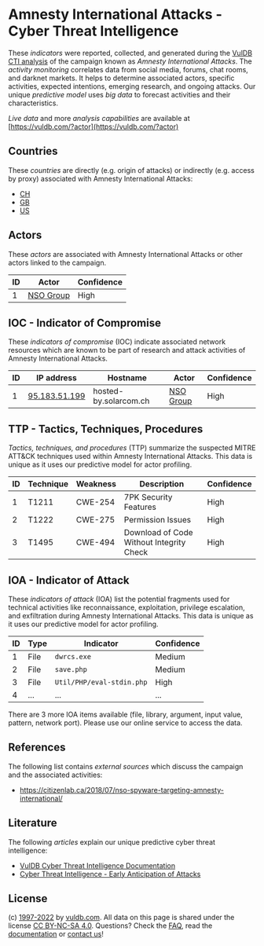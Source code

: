 # Amnesty International Attacks - Cyber Threat Intelligence

These _indicators_ were reported, collected, and generated during the [VulDB CTI analysis](https://vuldb.com/?kb.cti) of the campaign known as _Amnesty International Attacks_. The _activity monitoring_ correlates data from social media, forums, chat rooms, and darknet markets. It helps to determine associated actors, specific activities, expected intentions, emerging research, and ongoing attacks. Our unique _predictive model_ uses _big data_ to forecast activities and their characteristics.

_Live data_ and more _analysis capabilities_ are available at [https://vuldb.com/?actor](https://vuldb.com/?actor)

## Countries

These _countries_ are directly (e.g. origin of attacks) or indirectly (e.g. access by proxy) associated with Amnesty International Attacks:

* [CH](https://vuldb.com/?country.ch)
* [GB](https://vuldb.com/?country.gb)
* [US](https://vuldb.com/?country.us)

## Actors

These _actors_ are associated with Amnesty International Attacks or other actors linked to the campaign.

ID | Actor | Confidence
-- | ----- | ----------
1 | [NSO Group](https://vuldb.com/?actor.nso_group) | High

## IOC - Indicator of Compromise

These _indicators of compromise_ (IOC) indicate associated network resources which are known to be part of research and attack activities of Amnesty International Attacks.

ID | IP address | Hostname | Actor | Confidence
-- | ---------- | -------- | ----- | ----------
1 | [95.183.51.199](https://vuldb.com/?ip.95.183.51.199) | hosted-by.solarcom.ch | [NSO Group](https://vuldb.com/?actor.nso_group) | High

## TTP - Tactics, Techniques, Procedures

_Tactics, techniques, and procedures_ (TTP) summarize the suspected MITRE ATT&CK techniques used within Amnesty International Attacks. This data is unique as it uses our predictive model for actor profiling.

ID | Technique | Weakness | Description | Confidence
-- | --------- | -------- | ----------- | ----------
1 | T1211 | CWE-254 | 7PK Security Features | High
2 | T1222 | CWE-275 | Permission Issues | High
3 | T1495 | CWE-494 | Download of Code Without Integrity Check | High

## IOA - Indicator of Attack

These _indicators of attack_ (IOA) list the potential fragments used for technical activities like reconnaissance, exploitation, privilege escalation, and exfiltration during Amnesty International Attacks. This data is unique as it uses our predictive model for actor profiling.

ID | Type | Indicator | Confidence
-- | ---- | --------- | ----------
1 | File | `dwrcs.exe` | Medium
2 | File | `save.php` | Medium
3 | File | `Util/PHP/eval-stdin.php` | High
4 | ... | ... | ...

There are 3 more IOA items available (file, library, argument, input value, pattern, network port). Please use our online service to access the data.

## References

The following list contains _external sources_ which discuss the campaign and the associated activities:

* https://citizenlab.ca/2018/07/nso-spyware-targeting-amnesty-international/

## Literature

The following _articles_ explain our unique predictive cyber threat intelligence:

* [VulDB Cyber Threat Intelligence Documentation](https://vuldb.com/?kb.cti)
* [Cyber Threat Intelligence - Early Anticipation of Attacks](https://www.scip.ch/en/?labs.20201022)

## License

(c) [1997-2022](https://vuldb.com/?kb.changelog) by [vuldb.com](https://vuldb.com/?kb.about). All data on this page is shared under the license [CC BY-NC-SA 4.0](https://creativecommons.org/licenses/by-nc-sa/4.0/). Questions? Check the [FAQ](https://vuldb.com/?kb.faq), read the [documentation](https://vuldb.com/?kb) or [contact us](https://vuldb.com/?contact)!
